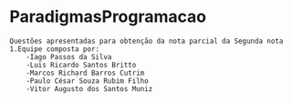 
# ParadigmasProgramacao
	Questões apresentadas para obtenção da nota parcial da Segunda nota
	1.Equipe composta por:
		-Iago Passos da Silva
		-Luis Ricardo Santos Britto
		-Marcos Richard Barros Cutrim
		-Paulo César Souza Rubim Filho
		-Vitor Augusto dos Santos Muniz
